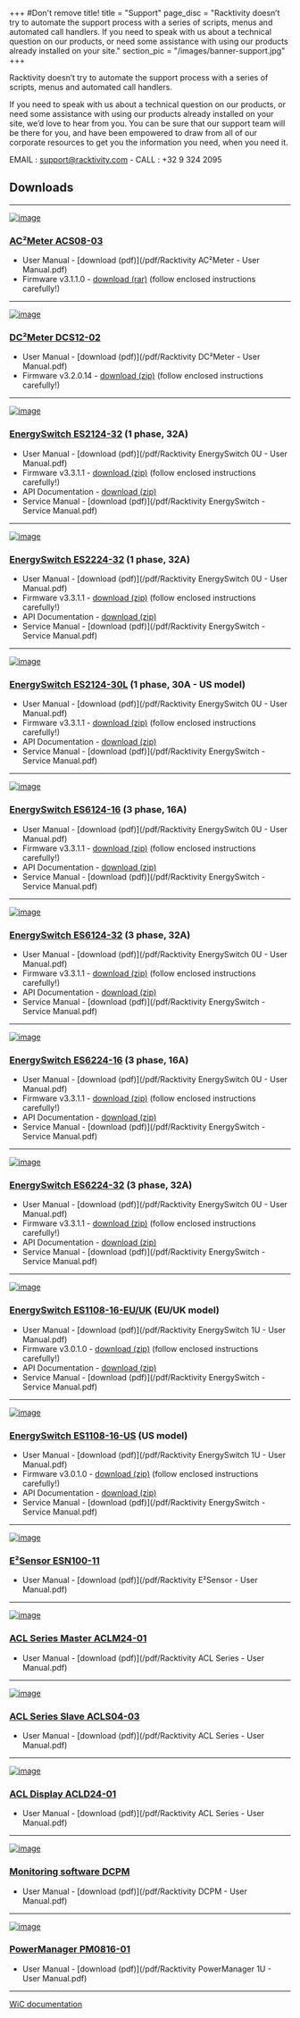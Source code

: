+++
#Don't remove title!
title = "Support"
page_disc = "Racktivity doesn’t try to automate the support process with a series of scripts, menus and automated call handlers. If you need to speak with us about a technical question on our products, or need some assistance with using our products already installed on your site."
section_pic = "/images/banner-support.jpg"
+++

Racktivity doesn’t try to automate the support process with a series of scripts, menus and automated call handlers.

If you need to speak with us about a technical question on our products, or need some assistance with using our products already installed on your site, we’d love to hear from you. 
You can be sure that our support team will be there for you, and have been empowered to draw from all of our corporate resources
to get you the information you need, when you need it.

EMAIL : <a href="mailto:support@racktivity.com">support@racktivity.com</a> - CALL : +32 9 324 2095


## Downloads
----------------------------------------

[![image](/images/DC1.png?itok=-mwX_CEQ)](/products/infrastructure-power-management/ac-power-monitoring-ac2meter/)

### [AC²Meter ACS08-03](/products/infrastructure-power-management/ac-power-monitoring-ac%C2%B2meter)<br>

* User Manual - [download (pdf)](/pdf/Racktivity AC²Meter - User Manual.pdf)    
* Firmware v3.1.1.0 - [download (rar)](/rar/Racktivity_AC2Meter_Series_v3.1.1.0_Firmware_Update_Package.rar) (follow enclosed instructions carefully!)

----------------------------------------

[![image](/images/products_dc2sensor_gallery1.png?itok=kbBcf0SC)](/products/infrastructure-power-management/dc-power-monitoring)

### [DC²Meter DCS12-02](/products/infrastructure-power-management/dc-power-monitoring)<br>

* User Manual - [download (pdf)](/pdf/Racktivity DC²Meter - User Manual.pdf)    
* Firmware v3.2.0.14 - [download (zip)](/rar/Racktivity_DCS_Series_v3.2.0.14_Firmware_Update_Package.zip) (follow enclosed instructions carefully!)

---------------------------------------

[![image](/images/products_energyswitch_0U_gallery1%5B1%5D.png?itok=zdqn_nRt)](/products/rack-power-management/es2124-32-1-phase-32a)

### [EnergySwitch ES2124-32](/products/rack-power-management/es2124-32-1-phase-32a) (1 phase, 32A)<br>

* User Manual - [download (pdf)](/pdf/Racktivity EnergySwitch 0U - User Manual.pdf)
* Firmware v3.3.1.1 - [download (zip)](/rar/Racktivity_ES2000-6000_Series_v3.3.1.1_Firmware_Update_Package.zip) (follow enclosed instructions carefully!)
* API Documentation - [download (zip)](/rar/Racktivity_ES_Series_API_Documentation.zip)
* Service Manual - [download (pdf)](/pdf/Racktivity EnergySwitch - Service Manual.pdf)

---------------------------------------

[![image](/images/products_energyswitch_0U_gallery2%5B1%5D%5B1%5D.png?itok=KhPD3BIb)](/products/rack-power-management/es2224-32-1-phase-32a)

### [EnergySwitch ES2224-32](/products/rack-power-management/es2224-32-1-phase-32a) (1 phase, 32A)<br>

* User Manual - [download (pdf)](/pdf/Racktivity EnergySwitch 0U - User Manual.pdf)
* Firmware v3.3.1.1 - [download (zip)](/rar/Racktivity_ES2000-6000_Series_v3.3.1.1_Firmware_Update_Package.zip) (follow enclosed instructions carefully!)
* API Documentation - [download (zip)](/rar/Racktivity_ES_Series_API_Documentation.zip)
* Service Manual - [download (pdf)](/pdf/Racktivity EnergySwitch - Service Manual.pdf)

---------------------------------------

[![image](/images/products_energyswitch_0U_gallery1%5B1%5D%5B1%5D.png?itok=sKRJIw9y)](/products/rack-power-management/es2124-30-1-phase-30a-us)

### [EnergySwitch ES2124-30L](/products/rack-power-management/es2124-30-1-phase-30a-us) (1 phase, 30A - US model)<br>

* User Manual - [download (pdf)](/pdf/Racktivity EnergySwitch 0U - User Manual.pdf)
* Firmware v3.3.1.1 - [download (zip)](/rar/Racktivity_ES2000-6000_Series_v3.3.1.1_Firmware_Update_Package.zip) (follow enclosed instructions carefully!)
* API Documentation - [download (zip)](/rar/Racktivity_ES_Series_API_Documentation.zip)
* Service Manual - [download (pdf)](/pdf/Racktivity EnergySwitch - Service Manual.pdf)

---------------------------------------

[![image](/images/products_energyswitch_0U_gallery1%5B3%5D.png?itok=2pYUKPQ5)](/products/rack-power-management/es6124-16-3-phase-16a)

### [EnergySwitch ES6124-16](/products/rack-power-management/es6124-16-3-phase-16a) (3 phase, 16A)<br>

* User Manual - [download (pdf)](/pdf/Racktivity EnergySwitch 0U - User Manual.pdf)
* Firmware v3.3.1.1 - [download (zip)](/rar/Racktivity_ES2000-6000_Series_v3.3.1.1_Firmware_Update_Package.zip) (follow enclosed instructions carefully!)
* API Documentation - [download (zip)](/rar/Racktivity_ES_Series_API_Documentation.zip)
* Service Manual - [download (pdf)](/pdf/Racktivity EnergySwitch - Service Manual.pdf)

----------------------------------------

[![image](/images/products_energyswitch_0U_gallery1%5B1%5D_0.png?itok=Sc5Ny2VK)](/products/rack-power-management/es6124-32-3-phase-32a)

### [EnergySwitch ES6124-32](/products/rack-power-management/es6124-32-3-phase-32a) (3 phase, 32A)<br>

* User Manual - [download (pdf)](/pdf/Racktivity EnergySwitch 0U - User Manual.pdf)
* Firmware v3.3.1.1 - [download (zip)](/rar/Racktivity_ES2000-6000_Series_v3.3.1.1_Firmware_Update_Package.zip) (follow enclosed instructions carefully!)
* API Documentation - [download (zip)](/rar/Racktivity_ES_Series_API_Documentation.zip)
* Service Manual - [download (pdf)](/pdf/Racktivity EnergySwitch - Service Manual.pdf)

---------------------------------------

[![image](/images/products_energyswitch_0U_gallery2%5B1%5D%5B3%5D.png?itok=1GEqA3kq)](/products/rack-power-management/es6224-16-3-phase-16a)

### [EnergySwitch ES6224-16](/products/rack-power-management/es6224-16-3-phase-16a) (3 phase, 16A)<br>

* User Manual - [download (pdf)](/pdf/Racktivity EnergySwitch 0U - User Manual.pdf)
* Firmware v3.3.1.1 - [download (zip)](/rar/Racktivity_ES2000-6000_Series_v3.3.1.1_Firmware_Update_Package.zip) (follow enclosed instructions carefully!)
* API Documentation - [download (zip)](/rar/Racktivity_ES_Series_API_Documentation.zip)
* Service Manual - [download (pdf)](/pdf/Racktivity EnergySwitch - Service Manual.pdf)

----------------------------------------

[![image](/images/products_energyswitch_0U_gallery1.png?itok=slFXMJMw)](/products/rack-power-management/es6224-32-3-phase-32a)

### [EnergySwitch ES6224-32](/products/rack-power-management/es6224-32-3-phase-32a) (3 phase, 32A)<br>

* User Manual - [download (pdf)](/pdf/Racktivity EnergySwitch 0U - User Manual.pdf)
* Firmware v3.3.1.1 - [download (zip)](/rar/Racktivity_ES2000-6000_Series_v3.3.1.1_Firmware_Update_Package.zip) (follow enclosed instructions carefully!)
* API Documentation - [download (zip)](/rar/Racktivity_ES_Series_API_Documentation.zip)
* Service Manual - [download (pdf)](/pdf/Racktivity EnergySwitch - Service Manual.pdf)

--------------------------------------

[![image](/images/products_energyswitch_1U_gallery2%5B1%5D.png?itok=1FfKUs5J)](/products/rack-power-management/es1108-16-euk-euuk)

### [EnergySwitch ES1108-16-EU/UK](/products/rack-power-management/es1108-16-euk-euuk) (EU/UK model)<br>

* User Manual - [download (pdf)](/pdf/Racktivity EnergySwitch 1U - User Manual.pdf)
* Firmware v3.0.1.0 - [download (zip)](/rar/Racktivity_ES1100_Series_v3.0.1.0_Firmware_Update_Package.rar) (follow enclosed instructions carefully!)
* API Documentation - [download (zip)](/rar/Racktivity_ES_Series_API_Documentation.zip)
* Service Manual - [download (pdf)](/pdf/Racktivity EnergySwitch - Service Manual.pdf)

----------------------------------------

[![image](/images/products_energyswitch_1U_gallery2.png?itok=d9tqsElh)](/products/rack-power-management/es1108-16-us-us)

### [EnergySwitch ES1108-16-US](/products/rack-power-management/es1108-16-us-us) (US model)<br>

* User Manual - [download (pdf)](/pdf/Racktivity EnergySwitch 1U - User Manual.pdf)
* Firmware v3.0.1.0 - [download (zip)](/rar/Racktivity_ES1100_Series_v3.0.1.0_Firmware_Update_Package.rar) (follow enclosed instructions carefully!)
* API Documentation - [download (zip)](/rar/Racktivity_ES_Series_API_Documentation.zip)
* Service Manual - [download (pdf)](/pdf/Racktivity EnergySwitch - Service Manual.pdf)

----------------------------------------

[![image](/images/products_energysensor_gallery1.png?itok=6A1QUlg1)](/products/environmental-management/E2Sensor/)

### [E²Sensor ESN100-11](/products/e2sensor/e%C2%B2sensor)

* User Manual - [download (pdf)](/pdf/Racktivity E²Sensor - User Manual.pdf)

----------------------------------------

[![image](/images/IMG_9163.jpg?itok=cprYKGts)](/products/infrastructure-power-management/acl-master)

### [ACL Series Master ACLM24-01](/products/infrastructure-power-management/acl-master)<br>

* User Manual - [download (pdf)](/pdf/Racktivity ACL Series - User Manual.pdf)

----------------------------------------

[![image](/images/IMG_9162_0.jpg?itok=f1nPIGbC)](/products/infrastructure-power-management/acl-slave)

### [ACL Series Slave ACLS04-03](/products/infrastructure-power-management/acl-slave)<br>

* User Manual - [download (pdf)](/pdf/Racktivity ACL Series - User Manual.pdf)

----------------------------------------

[![image](/images/IMG_6756_0.JPG?itok=6bKLCEP1)](/products/infrastructure-power-management/acld-display)

### [ACL Display ACLD24-01](/products/infrastructure-power-management/acld-display)<br>

* User Manual - [download (pdf)](/pdf/Racktivity ACL Series - User Manual.pdf)

----------------------------------------

[![image](/images/overviewsmall.jpg)](/products/power-management-software/dcpm)

### [Monitoring software DCPM](/products/power-management-software/dcpm)

* User Manual - [download (pdf)](/pdf/Racktivity DCPM - User Manual.pdf)

--------------------------------

[![image](/images/PM0816-01.PNG)](/products/rack-power-management/pm0816-01/)

### [PowerManager PM0816-01](/products/rack-power-management/pm0816-01/)

* User Manual - [download (pdf)](/pdf/Racktivity PowerManager 1U - User Manual.pdf)

--------------------------------

[WiC documentation](https://drive.google.com/a/codescalers.com/file/d/0B5eAYyB3Xuo_cGZNRktfRjR1LTg/view)